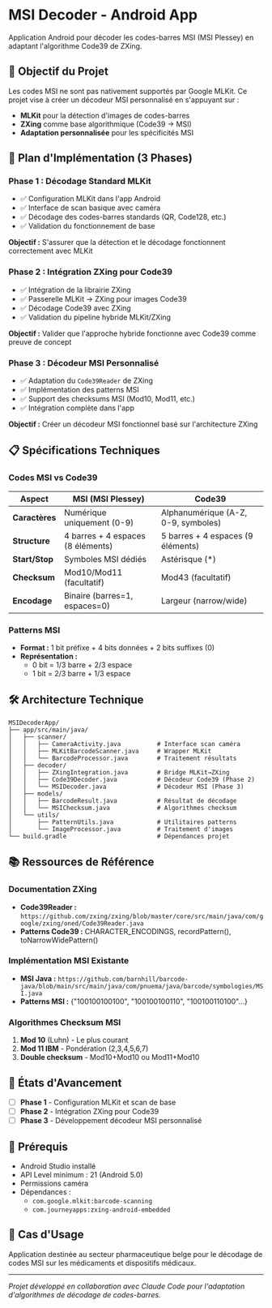 # MSI Decoder - Android App

Application Android pour décoder les codes-barres MSI (MSI Plessey) en adaptant l'algorithme Code39 de ZXing.

## 🎯 Objectif du Projet

Les codes MSI ne sont pas nativement supportés par Google MLKit. Ce projet vise à créer un décodeur MSI personnalisé en s'appuyant sur :
- **MLKit** pour la détection d'images de codes-barres
- **ZXing** comme base algorithmique (Code39 → MSI)
- **Adaptation personnalisée** pour les spécificités MSI

## 🚀 Plan d'Implémentation (3 Phases)

### Phase 1 : Décodage Standard MLKit
- ✅ Configuration MLKit dans l'app Android
- ✅ Interface de scan basique avec caméra
- ✅ Décodage des codes-barres standards (QR, Code128, etc.)
- ✅ Validation du fonctionnement de base

**Objectif :** S'assurer que la détection et le décodage fonctionnent correctement avec MLKit

### Phase 2 : Intégration ZXing pour Code39
- ✅ Intégration de la librairie ZXing
- ✅ Passerelle MLKit → ZXing pour images Code39
- ✅ Décodage Code39 avec ZXing
- ✅ Validation du pipeline hybride MLKit/ZXing

**Objectif :** Valider que l'approche hybride fonctionne avec Code39 comme preuve de concept

### Phase 3 : Décodeur MSI Personnalisé
- ✅ Adaptation du `Code39Reader` de ZXing
- ✅ Implémentation des patterns MSI
- ✅ Support des checksums MSI (Mod10, Mod11, etc.)
- ✅ Intégration complète dans l'app

**Objectif :** Créer un décodeur MSI fonctionnel basé sur l'architecture ZXing

## 📋 Spécifications Techniques

### Codes MSI vs Code39

| Aspect | MSI (MSI Plessey) | Code39 |
|--------|-------------------|--------|
| **Caractères** | Numérique uniquement (0-9) | Alphanumérique (A-Z, 0-9, symboles) |
| **Structure** | 4 barres + 4 espaces (8 éléments) | 5 barres + 4 espaces (9 éléments) |
| **Start/Stop** | Symboles MSI dédiés | Astérisque (*) |
| **Checksum** | Mod10/Mod11 (facultatif) | Mod43 (facultatif) |
| **Encodage** | Binaire (barres=1, espaces=0) | Largeur (narrow/wide) |

### Patterns MSI
- **Format :** 1 bit préfixe + 4 bits données + 2 bits suffixes (0)
- **Représentation :** 
  - 0 bit = 1/3 barre + 2/3 espace
  - 1 bit = 2/3 barre + 1/3 espace

## 🛠️ Architecture Technique

```
MSIDecoderApp/
├── app/src/main/java/
│   ├── scanner/
│   │   ├── CameraActivity.java          # Interface scan caméra
│   │   ├── MLKitBarcodeScanner.java     # Wrapper MLKit
│   │   └── BarcodeProcessor.java        # Traitement résultats
│   ├── decoder/
│   │   ├── ZXingIntegration.java        # Bridge MLKit→ZXing
│   │   ├── Code39Decoder.java           # Décodeur Code39 (Phase 2)
│   │   └── MSIDecoder.java              # Décodeur MSI (Phase 3)
│   ├── models/
│   │   ├── BarcodeResult.java           # Résultat de décodage
│   │   └── MSIChecksum.java             # Algorithmes checksum
│   └── utils/
│       ├── PatternUtils.java            # Utilitaires patterns
│       └── ImageProcessor.java          # Traitement d'images
└── build.gradle                         # Dépendances projet
```

## 📚 Ressources de Référence

### Documentation ZXing
- **Code39Reader :** `https://github.com/zxing/zxing/blob/master/core/src/main/java/com/google/zxing/oned/Code39Reader.java`
- **Patterns Code39 :** CHARACTER_ENCODINGS, recordPattern(), toNarrowWidePattern()

### Implémentation MSI Existante
- **MSI Java :** `https://github.com/barnhill/barcode-java/blob/main/src/main/java/com/pnuema/java/barcode/symbologies/MSI.java`
- **Patterns MSI :** {"100100100100", "100100100110", "100100110100"...}

### Algorithmes Checksum MSI
1. **Mod 10** (Luhn) - Le plus courant
2. **Mod 11 IBM** - Pondération (2,3,4,5,6,7)
3. **Double checksum** - Mod10+Mod10 ou Mod11+Mod10

## 🚦 États d'Avancement

- [ ] **Phase 1** - Configuration MLKit et scan de base
- [ ] **Phase 2** - Intégration ZXing pour Code39
- [ ] **Phase 3** - Développement décodeur MSI personnalisé

## 🔧 Prérequis

- Android Studio installé
- API Level minimum : 21 (Android 5.0)
- Permissions caméra
- Dépendances :
  - `com.google.mlkit:barcode-scanning`
  - `com.journeyapps:zxing-android-embedded`

## 🎯 Cas d'Usage

Application destinée au secteur pharmaceutique belge pour le décodage de codes MSI sur les médicaments et dispositifs médicaux.

---

*Projet développé en collaboration avec Claude Code pour l'adaptation d'algorithmes de décodage de codes-barres.*